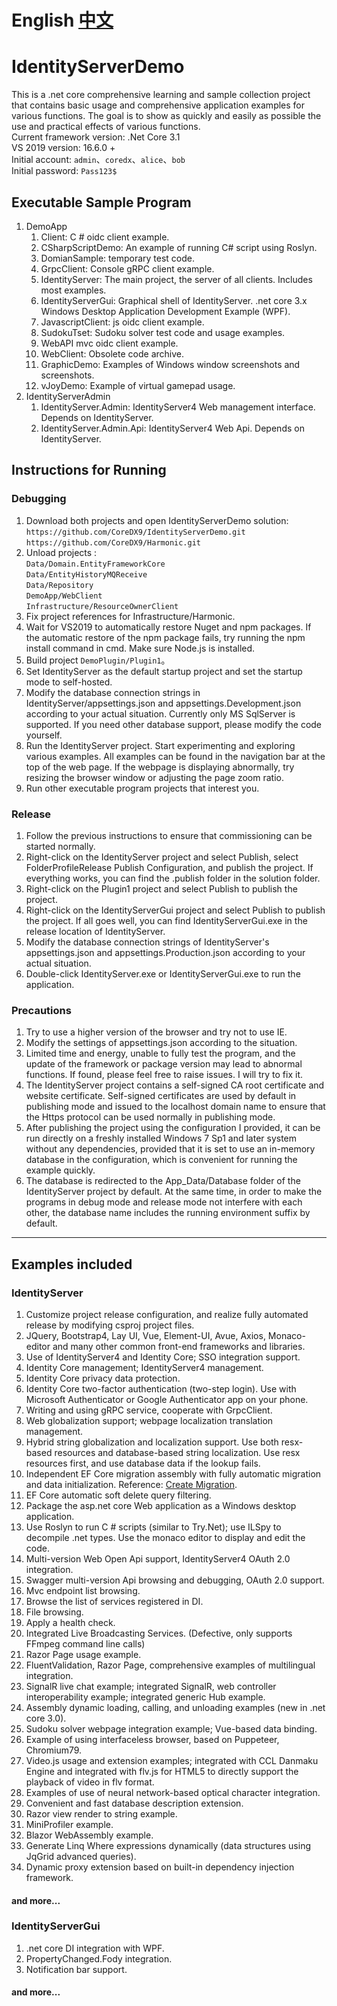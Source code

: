 # English [中文](README.md "中文")
# IdentityServerDemo
This is a .net core comprehensive learning and sample collection project that contains basic usage and comprehensive application examples for various functions. The goal is to show as quickly and easily as possible the use and practical effects of various functions.
<br> Current framework version: .Net Core 3.1
<br> VS 2019 version: 16.6.0 +
<br> Initial account: `admin`、`coredx`、`alice`、`bob`
<br> Initial password: `Pass123$`

## Executable Sample Program
1. DemoApp
   1. Client: C # oidc client example.
   2. CSharpScriptDemo: An example of running C# script using Roslyn.
   3. DomianSample: temporary test code.
   4. GrpcClient: Console gRPC client example.
   5. IdentityServer: The main project, the server of all clients. Includes most examples.
   6. IdentityServerGui: Graphical shell of IdentityServer. .net core 3.x Windows Desktop Application Development Example (WPF).
   7. JavascriptClient: js oidc client example.
   8. SudokuTset: Sudoku solver test code and usage examples.
   9. WebAPI mvc oidc client example.
   10. WebClient: Obsolete code archive.
   11. GraphicDemo: Examples of Windows window screenshots and screenshots.
   12. vJoyDemo: Example of virtual gamepad usage.
2. IdentityServerAdmin
   1. IdentityServer.Admin: IdentityServer4 Web management interface. Depends on IdentityServer.
   2. IdentityServer.Admin.Api: IdentityServer4 Web Api. Depends on IdentityServer.

## Instructions for Running
### Debugging
1. Download both projects and open IdentityServerDemo solution: <br> ``` https://github.com/CoreDX9/IdentityServerDemo.git ``` <br> ``` https://github.com/CoreDX9/Harmonic.git ```
2. Unload projects :<br>```Data/Domain.EntityFrameworkCore```<br>```Data/EntityHistoryMQReceive```<br>```Data/Repository```<br>```DemoApp/WebClient```<br>```Infrastructure/ResourceOwnerClient```
3. Fix project references for Infrastructure/Harmonic.
4. Wait for VS2019 to automatically restore Nuget and npm packages. If the automatic restore of the npm package fails, try running the npm install command in cmd. Make sure Node.js is installed.
5. Build project ```DemoPlugin/Plugin1```。
6. Set IdentityServer as the default startup project and set the startup mode to self-hosted.
7. Modify the database connection strings in IdentityServer/appsettings.json and appsettings.Development.json according to your actual situation. Currently only MS SqlServer is supported. If you need other database support, please modify the code yourself.
8. Run the IdentityServer project. Start experimenting and exploring various examples. All examples can be found in the navigation bar at the top of the web page. If the webpage is displaying abnormally, try resizing the browser window or adjusting the page zoom ratio.
9. Run other executable program projects that interest you.

### Release
1. Follow the previous instructions to ensure that commissioning can be started normally.
2. Right-click on the IdentityServer project and select Publish, select FolderProfileRelease Publish Configuration, and publish the project. If everything works, you can find the .publish folder in the solution folder.
3. Right-click on the Plugin1 project and select Publish to publish the project.
4. Right-click on the IdentityServerGui project and select Publish to publish the project. If all goes well, you can find IdentityServerGui.exe in the release location of IdentityServer.
5. Modify the database connection strings of IdentityServer's appsettings.json and appsettings.Production.json according to your actual situation.
6. Double-click IdentityServer.exe or IdentityServerGui.exe to run the application.

### Precautions
1. Try to use a higher version of the browser and try not to use IE.
2. Modify the settings of appsettings.json according to the situation.
3. Limited time and energy, unable to fully test the program, and the update of the framework or package version may lead to abnormal functions. If found, please feel free to raise issues. I will try to fix it.
4. The IdentityServer project contains a self-signed CA root certificate and website certificate. Self-signed certificates are used by default in publishing mode and issued to the localhost domain name to ensure that the Https protocol can be used normally in publishing mode.
5. After publishing the project using the configuration I provided, it can be run directly on a freshly installed Windows 7 Sp1 and later system without any dependencies, provided that it is set to use an in-memory database in the configuration, which is convenient for running the example quickly.
6. The database is redirected to the App_Data/Database folder of the IdentityServer project by default. At the same time, in order to make the programs in debug mode and release mode not interfere with each other, the database name includes the running environment suffix by default.
---
## Examples included
### IdentityServer
1. Customize project release configuration, and realize fully automated release by modifying csproj project files.
2. JQuery, Bootstrap4, Lay UI, Vue, Element-UI, Avue, Axios, Monaco-editor and many other common front-end frameworks and libraries.
3. Use of IdentityServer4 and Identity Core; SSO integration support.
4. Identity Core management; IdentityServer4 management.
5. Identity Core privacy data protection.
6. Identity Core two-factor authentication (two-step login). Use with Microsoft Authenticator or Google Authenticator app on your phone.
7. Writing and using gRPC service, cooperate with GrpcClient.
8. Web globalization support; webpage localization translation management.
9. Hybrid string globalization and localization support. Use both resx-based resources and database-based string localization. Use resx resources first, and use database data if the lookup fails.
10. Independent EF Core migration assembly with fully automatic migration and data initialization. Reference: [Create Migration](src/DemoApp/IdentityServer/EFCoreMigrationReadme.md "Create Migration").
11. EF Core automatic soft delete query filtering.
12. Package the asp.net core Web application as a Windows desktop application.
13. Use Roslyn to run C # scripts (similar to Try.Net); use ILSpy to decompile .net types. Use the monaco editor to display and edit the code.
14. Multi-version Web Open Api support, IdentityServer4 OAuth 2.0 integration.
15. Swagger multi-version Api browsing and debugging, OAuth 2.0 support.
16. Mvc endpoint list browsing.
17. Browse the list of services registered in DI.
18. File browsing.
19. Apply a health check.
20. Integrated Live Broadcasting Services. (Defective, only supports FFmpeg command line calls)
21. Razor Page usage example.
22. FluentValidation, Razor Page, comprehensive examples of multilingual integration.
23. SignalR live chat example; integrated SignalR, web controller interoperability example; integrated generic Hub example.
24. Assembly dynamic loading, calling, and unloading examples (new in .net core 3.0).
25. Sudoku solver webpage integration example; Vue-based data binding.
26. Example of using interfaceless browser, based on Puppeteer, Chromium79.
27. Video.js usage and extension examples; integrated with CCL Danmaku Engine and integrated with flv.js for HTML5 to directly support the playback of video in flv format.
28. Examples of use of neural network-based optical character integration.
29. Convenient and fast database description extension.
30. Razor view render to string example.
31. MiniProfiler example.
32. Blazor WebAssembly example.
33. Generate Linq Where expressions dynamically (data structures using JqGrid advanced queries).
34. Dynamic proxy extension based on built-in dependency injection framework.
#### and more...

### IdentityServerGui
1. .net core DI integration with WPF.
2. PropertyChanged.Fody integration.
3. Notification bar support.
#### and more...
